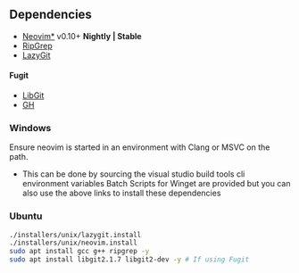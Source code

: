## Dependencies
- [Neovim\*](https://github.com/neovim/neovim) v0.10+ **Nightly | Stable**
- [RipGrep](https://github.com/BurntSushi/ripgrep)
- [LazyGit](https://github.com/jesseduffield/lazygit)

#### Fugit
- [LibGit](https://github.com/libgit2/libgit2)
- [GH](https://github.com/cli/cli)

### Windows
Ensure neovim is started in an environment with Clang or MSVC on the path.
  - This can be done by sourcing the visual studio build tools cli environment variables
Batch Scripts for Winget are provided but you can also use the above links to install these dependencies

### Ubuntu
```bash
./installers/unix/lazygit.install
./installers/unix/neovim.install
sudo apt install gcc g++ ripgrep -y
sudo apt install libgit2.1.7 libgit2-dev -y # If using Fugit
```
